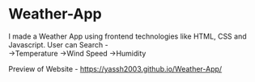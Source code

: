 # Weather-App
I made a Weather App using frontend technologies like HTML, CSS and Javascript.
User can Search -  
->Temperature
->Wind Speed
->Humidity

Preview of Website - https://yassh2003.github.io/Weather-App/
